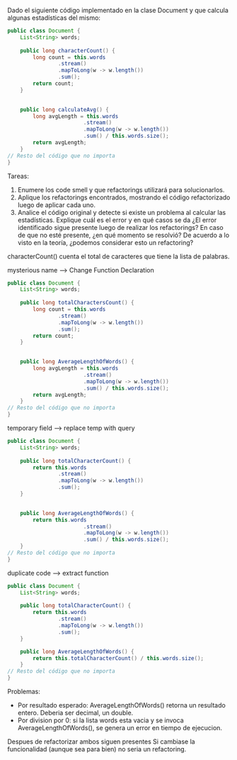 Dado el siguiente código implementado en la clase Document y que calcula algunas estadísticas del mismo:

``` java
public class Document {
    List<String> words;
  
    public long characterCount() {
        long count = this.words
                .stream()
                .mapToLong(w -> w.length())
                .sum();
    	return count;
	}
    

    public long calculateAvg() {
    	long avgLength = this.words
                        .stream()
                        .mapToLong(w -> w.length())
                        .sum() / this.words.size();
 	    return avgLength;
	}
// Resto del código que no importa
}
```

Tareas:
1. Enumere los code smell y que refactorings utilizará para solucionarlos.
2. Aplique los refactorings encontrados, mostrando el código refactorizado luego de aplicar cada uno.
3. Analice el código original y detecte si existe un problema al calcular las estadísticas. Explique cuál es el error y en qué casos se da 
¿El error identificado sigue presente luego de realizar los refactorings? 
En caso de que no esté presente, ¿en qué momento se resolvió? De acuerdo a lo visto en la teoría, ¿podemos considerar esto un refactoring?

characterCount() cuenta el total de caracteres que tiene la lista de palabras.


mysterious name --> Change Function Declaration

``` java
public class Document {
    List<String> words;
  
    public long totalCharactersCount() {
        long count = this.words
                .stream()
                .mapToLong(w -> w.length())
                .sum();
    	return count;
	}
    

    public long AverageLengthOfWords() {
    	long avgLength = this.words
                        .stream()
                        .mapToLong(w -> w.length())
                        .sum() / this.words.size();
 	    return avgLength;
	}
// Resto del código que no importa
}
```


temporary field --> replace temp with query

``` java
public class Document {
    List<String> words;
  
    public long totalCharacterCount() {
        return this.words
                .stream()
                .mapToLong(w -> w.length())
                .sum();
	}
    

    public long AverageLengthOfWords() {
    	return this.words
                        .stream()
                        .mapToLong(w -> w.length())
                        .sum() / this.words.size();
 	}
// Resto del código que no importa
}
```

duplicate code --> extract function

``` java
public class Document {
    List<String> words;
  
    public long totalCharacterCount() {
        return this.words
                .stream()
                .mapToLong(w -> w.length())
                .sum();
	}

    public long AverageLengthOfWords() {
    	return this.totalCharacterCount() / this.words.size();
 	}
// Resto del código que no importa
}
```

Problemas:
- Por resultado esperado: AverageLengthOfWords() retorna un resultado entero. Deberia ser decimal, un double.
- Por division por 0: si la lista words esta vacia y se invoca AverageLengthOfWords(), se genera un error en tiempo de ejecucion.

Despues de refactorizar ambos siguen presentes
Si cambiase la funcionalidad (aunque sea para bien) no seria un refactoring.